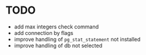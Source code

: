 # TODO

- add max integers check command
- add connection by flags
- improve handling of `pg_stat_statement` not installed
- improve handling of db not selected
